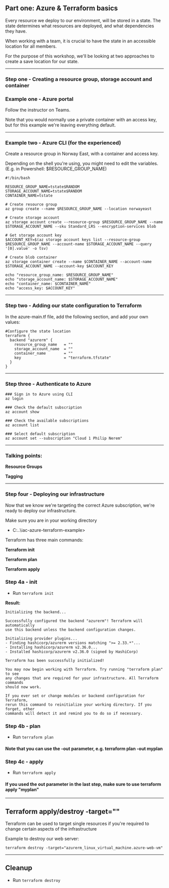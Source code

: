 ## Part one: Azure & Terraform basics

Every resource we deploy to our environment, will be stored in a state. The state determines what resources are deployed, and what dependencies they have. 

When working with a team, it is crucial to have the state in an accessible location for all members.

For the purpose of this workshop, we'll be looking at two approaches to create a save location for our state. 

---

### Step one - Creating a resource group, storage account and container

### Example one - Azure portal
Follow the instructor on Teams.

Note that you would normally use a private container with an access key, but for this example we're leaving everything default.

---

### Example two - Azure CLI (for the experienced)
Create a resource group in Norway East, with a container and access key.

Depending on the shell you're using, you might need to edit the variables. (E.g. in Powershell: $RESOURCE_GROUP_NAME)
```
#!/bin/bash

RESOURCE_GROUP_NAME=tstate$RANDOM
STORAGE_ACCOUNT_NAME=tstate$RANDOM
CONTAINER_NAME=tstate

# Create resource group
az group create --name $RESOURCE_GROUP_NAME --location norwayeast

# Create storage account
az storage account create --resource-group $RESOURCE_GROUP_NAME --name $STORAGE_ACCOUNT_NAME --sku Standard_LRS --encryption-services blob

# Get storage account key
$ACCOUNT_KEY=$(az storage account keys list --resource-group $RESOURCE_GROUP_NAME --account-name $STORAGE_ACCOUNT_NAME --query '[0].value' -o tsv)

# Create blob container
az storage container create --name $CONTAINER_NAME --account-name $STORAGE_ACCOUNT_NAME --account-key $ACCOUNT_KEY

echo "resource_group_name: $RESOURCE_GROUP_NAME"
echo "storage_account_name: $STORAGE_ACCOUNT_NAME"
echo "container_name: $CONTAINER_NAME"
echo "access_key: $ACCOUNT_KEY"
```

---


### Step two - Adding our state configuration to Terraform
In the azure-main.tf file, add the following section, and add your own values:
```
#Configure the state location
terraform {
  backend "azurerm" {
    resource_group_name   = ""
    storage_account_name  = ""
    container_name        = ""
    key                   = "terraform.tfstate"
  }
}
```

---


### Step three - Authenticate to Azure

```
### Sign in to Azure using CLI
az login

### Check the default subscription
az account show

### Check the available subscriptions
az account list

### Select default subscription
az account set --subscription "Cloud 1 Philip Nerem"
```

---

### Talking points:
**Resource Groups**

**Tagging**

---

### Step four - Deploying our infrastructure
Now that we know we're targeting the correct Azure subscription, we're ready to deploy our infrastructure.

Make sure you are in your working directory
- C:\..\iac-azure-terraform-example>

Terraform has three main commands:

**Terraform init**

**Terraform plan**

**Terraform apply**

### Step 4a - init

- Run ```terraform init```

**Result:**
```
Initializing the backend...

Successfully configured the backend "azurerm"! Terraform will automatically
use this backend unless the backend configuration changes.

Initializing provider plugins...
- Finding hashicorp/azurerm versions matching ">= 2.33.*"...
- Installing hashicorp/azurerm v2.36.0...
- Installed hashicorp/azurerm v2.36.0 (signed by HashiCorp)

Terraform has been successfully initialized!

You may now begin working with Terraform. Try running "terraform plan" to see
any changes that are required for your infrastructure. All Terraform commands
should now work.

If you ever set or change modules or backend configuration for Terraform,
rerun this command to reinitialize your working directory. If you forget, other
commands will detect it and remind you to do so if necessary.
```

### Step 4b - plan

- Run ```terraform plan``` 
#### Note that you can use the -out parameter, e.g. terraform plan -out myplan


### Step 4c - apply
- Run ```terraform apply```
#### If you used the out parameter in the last step, make sure to use terraform apply "myplan"

---

## Terraform apply/destroy -target=""

Terraform can be used to target single resources if you're required to change certain aspects of the infrastructure

Example to destroy our web server:

```
terraform destroy -target="azurerm_linux_virtual_machine.azure-web-vm"
```

---

## Cleanup

- Run ```terraform destroy```